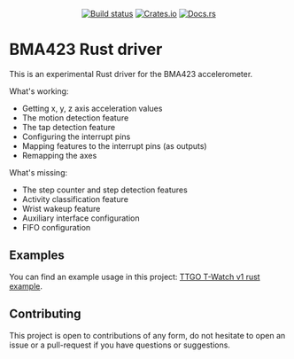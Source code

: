 <p align="center">
    <a href="https://github.com/pyaillet/bma423-rs/actions/workflows/ci.yml"><img src="https://github.com/pyaillet/bma423-rs/actions/workflows/ci.yml/badge.svg?branch=main" alt="Build status" /></a>
    <a href="https://crates.io/crates/bma423"><img src="https://img.shields.io/crates/v/bma423.svg" alt="Crates.io"></a>
    <a href="https://docs.rs/bma423"><img src="https://docs.rs/bma423/badge.svg" alt="Docs.rs"></a>
</p>

# BMA423 Rust driver

This is an experimental Rust driver for the BMA423 accelerometer.

What's working:
- Getting x, y, z axis acceleration values
- The motion detection feature
- The tap detection feature
- Configuring the interrupt pins
- Mapping features to the interrupt pins (as outputs)
- Remapping the axes

What's missing:
- The step counter and step detection features
- Activity classification feature
- Wrist wakeup feature
- Auxiliary interface configuration
- FIFO configuration

## Examples

You can find an example usage in this project: [TTGO T-Watch v1 rust example](https://github.com/pyaillet/twatch-idf-rs).

## Contributing

This project is open to contributions of any form, do not hesitate to open an issue or a pull-request
if you have questions or suggestions.
